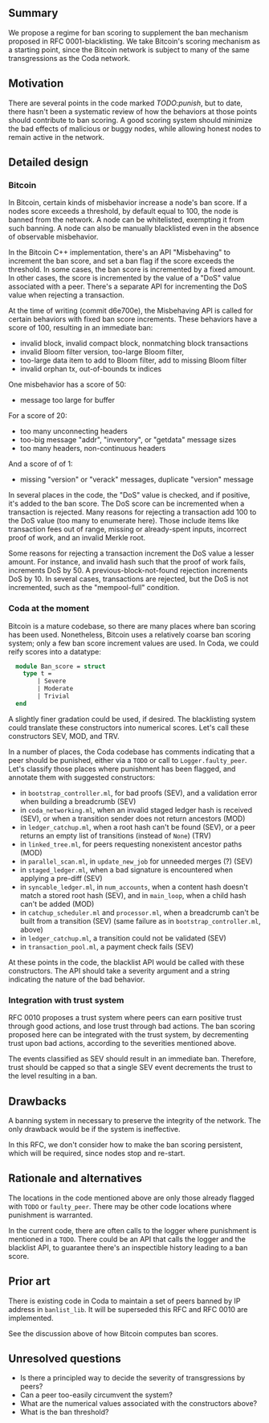 ## Summary

We propose a regime for ban scoring to supplement the ban mechanism
proposed in RFC 0001-blacklisting. We take Bitcoin's scoring mechanism
as a starting point, since the Bitcoin network is subject to many of the
same transgressions as the Coda network.

## Motivation

There are several points in the code marked *TODO:punish*, but to
date, there hasn't been a systematic review of how the behaviors at
those points should contribute to ban scoring. A good scoring system
should minimize the bad effects of malicious or buggy nodes, while
allowing honest nodes to remain active in the network.

## Detailed design

### Bitcoin

In Bitcoin, certain kinds of misbehavior increase a node's ban score.
If a nodes score exceeds a threshold, by default equal to 100, the
node is banned from the network. A node can be whitelisted, exempting
it from such banning.  A node can also be manually blacklisted even in
the absence of observable misbehavior.

In the Bitcoin C++ implementation, there's an API "Misbehaving" to
increment the ban score, and set a ban flag if the score exceeds the
threshold. In some cases, the ban score is incremented by a fixed
amount. In other cases, the score is incremented by the value of a
"DoS" value associated with a peer. There's a separate API for
incrementing the DoS value when rejecting a transaction.

At the time of writing (commit d6e700e), the Misbehaving API is called for certain
behaviors with fixed ban score increments. These behaviors have a score of 100,
resulting in an immediate ban:

- invalid block, invalid compact block, nonmatching block transactions
- invalid Bloom filter version, too-large Bloom filter,
- too-large data item to add to Bloom filter, add to missing Bloom filter
- invalid orphan tx, out-of-bounds tx indices

One misbehavior has a score of 50:

- message too large for buffer

For a score of 20:

- too many unconnecting headers
- too-big message "addr", "inventory", or "getdata" message sizes
- too many headers, non-continuous headers

And a score of of 1:

 - missing "version" or "verack" messages, duplicate "version" message

In several places in the code, the "DoS" value is checked, and if
positive, it's added to the ban score.  The DoS score can be
incremented when a transaction is rejected. Many reasons for rejecting
a transaction add 100 to the DoS value (too many to enumerate
here). Those include items like transaction fees out of range, missing
or already-spent inputs, incorrect proof of work, and an invalid
Merkle root.

Some reasons for rejecting a transaction increment the DoS value a
lesser amount. For instance, and invalid hash such that the proof of
work fails, increments DoS by 50. A previous-block-not-found rejection
increments DoS by 10. In several cases, transactions are rejected, but
the DoS is not incremented, such as the "mempool-full" condition.

### Coda at the moment

Bitcoin is a mature codebase, so there are many places where ban scoring has been
used. Nonetheless, Bitcoin uses a relatively coarse ban scoring system; only
a few ban score increment values are used. In Coda, we could reify scores into a
datatype:

```ocaml
  module Ban_score = struct
    type t =
        | Severe
        | Moderate
        | Trivial
  end
```
A slightly finer gradation could be used, if desired. The blacklisting system
could translate these constructors into numerical scores. Let's call these
constructors SEV, MOD, and TRV.

In a number of places, the Coda codebase has comments indicating that
a peer should be punished, either via a `TODO` or call to `Logger.faulty_peer`.
Let's classify those places where punishment has been flagged, and annotate
them with suggested constructors:

- in `bootstrap_controller.ml`, for bad proofs (SEV), and a validation error when
    building a breadcrumb (SEV)
- in `coda_networking.ml`, when an invalid staged ledger hash is received (SEV), or
    when a transition sender does not return ancestors (MOD)
- in `ledger_catchup.ml`, when a root hash can't be found (SEV), or a peer returns an empty list
    of transitions (instead of `None`) (TRV)
- in `linked_tree.ml`, for peers requesting nonexistent ancestor paths (MOD)
- in `parallel_scan.ml`, in `update_new_job` for unneeded merges (?) (SEV)
- in `staged_ledger.ml`, when a bad signature is encountered when applying a pre-diff (SEV)
- in `syncable_ledger.ml`, in `num_accounts`, when a content hash doesn't match a stored root hash (SEV),
    and in `main_loop`, when a child hash can't be added (MOD)
- in `catchup_scheduler.ml` and `processor.ml`, when a breadcrumb can't be built from a
    transition (SEV) (same failure as in `bootstrap_controller.ml`, above)
- in `ledger_catchup.ml`, a transition could not be validated (SEV)
- in `transaction_pool.ml`, a payment check fails (SEV)

At these points in the code, the blacklist API would be called with these constructors. The
API should take a severity argument and a string indicating the nature of the
bad behavior.

### Integration with trust system

RFC 0010 proposes a trust system where peers can earn positive trust
through good actions, and lose trust through bad actions. The ban
scoring proposed here can be integrated with the trust system, by
decrementing trust upon bad actions, according to the severities
mentioned above.

The events classified as SEV should result in an immediate
ban. Therefore, trust should be capped so that a single SEV event
decrements the trust to the level resulting in a ban.

## Drawbacks

A banning system in necessary to preserve the integrity of the
network. The only drawback would be if the system is ineffective.

In this RFC, we don't consider how to make the ban scoring persistent,
which will be required, since nodes stop and re-start.

## Rationale and alternatives

The locations in the code mentioned above are only those already
flagged with `TODO` or `faulty_peer`. There may be other code
locations where punishment is warranted.

In the current code, there are often calls to the logger where
punishment is mentioned in a `TODO`.  There could be an API that calls
the logger and the blacklist API, to guarantee there's an inspectible
history leading to a ban score.

## Prior art

There is existing code in Coda to maintain a set of peers banned by IP address in
`banlist_lib`. It will be superseded this RFC and RFC 0010 are implemented.

See the discussion above of how Bitcoin computes ban scores.

## Unresolved questions

- Is there a principled way to decide the severity of transgressions by peers?
- Can a peer too-easily circumvent the system?
- What are the numerical values associated with the constructors above?
- What is the ban threshold?
